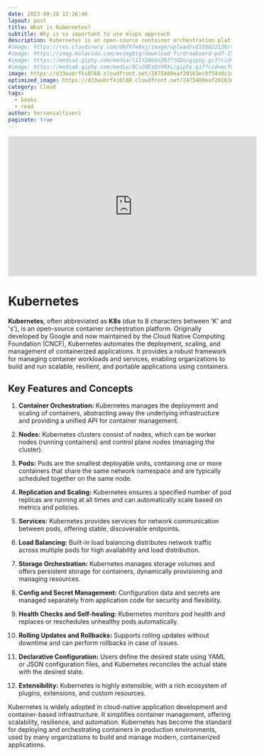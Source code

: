 ```yaml
---
date: 2023-09-28 12:26:40
layout: post
title: What is Kubernetes?
subtitle: Why is so important to use mlops approach
description: Kubernetes is an open-source container orchestration platform...
#image: https://res.cloudinary.com/dm7h7e8xj/image/upload/v1559822138/theme9_v273a9.jpg
#image: https://imag.malavida.com/mvimgbig/download-fs/drawboard-pdf-15322-5.jpg
#image: https://media2.giphy.com/media/l1IY2AbVzZ6f7tGQo/giphy.gif?cid=ecf05e47c46f4c993306fa86540461d15f358257b387d43f&rid=giphy.gif
#image: https://media0.giphy.com/media/BCs20EzQnYRXi/giphy.gif?cid=ecf05e47f232b1b79d83818de57145545e1c0893e38473eb&rid=giphy.gif
image: https://d33wubrfki0l68.cloudfront.net/2475489eaf20163ec0f54ddc1d92aa8d4c87c96b/e7c81/images/docs/components-of-kubernetes.svg
optimized_image: https://d33wubrfki0l68.cloudfront.net/2475489eaf20163ec0f54ddc1d92aa8d4c87c96b/e7c81/images/docs/components-of-kubernetes.svg
category: Cloud
tags:
  - books
  - read
author: hernansaltiveri
paginate: true
---
```


<iframe width="560" height="315" src="https://www.youtube.com/embed/PziYflu8cB8?si=t5NFf5YhV0r_IuYT" title="YouTube video player" frameborder="0" allow="accelerometer; autoplay; clipboard-write; encrypted-media; gyroscope; picture-in-picture; web-share" allowfullscreen></iframe>

# Kubernetes

**Kubernetes**, often abbreviated as **K8s** (due to 8 characters between 'K' and 's'), is an open-source container orchestration platform. Originally developed by Google and now maintained by the Cloud Native Computing Foundation (CNCF), Kubernetes automates the deployment, scaling, and management of containerized applications. It provides a robust framework for managing container workloads and services, enabling organizations to build and run scalable, resilient, and portable applications using containers.

## Key Features and Concepts

1. **Container Orchestration:** Kubernetes manages the deployment and scaling of containers, abstracting away the underlying infrastructure and providing a unified API for container management.

2. **Nodes:** Kubernetes clusters consist of nodes, which can be worker nodes (running containers) and control plane nodes (managing the cluster).

3. **Pods:** Pods are the smallest deployable units, containing one or more containers that share the same network namespace and are typically scheduled together on the same node.

4. **Replication and Scaling:** Kubernetes ensures a specified number of pod replicas are running at all times and can automatically scale based on metrics and policies.

5. **Services:** Kubernetes provides services for network communication between pods, offering stable, discoverable endpoints.

6. **Load Balancing:** Built-in load balancing distributes network traffic across multiple pods for high availability and load distribution.

7. **Storage Orchestration:** Kubernetes manages storage volumes and offers persistent storage for containers, dynamically provisioning and managing resources.

8. **Config and Secret Management:** Configuration data and secrets are managed separately from application code for security and flexibility.

9. **Health Checks and Self-healing:** Kubernetes monitors pod health and replaces or reschedules unhealthy pods automatically.

10. **Rolling Updates and Rollbacks:** Supports rolling updates without downtime and can perform rollbacks in case of issues.

11. **Declarative Configuration:** Users define the desired state using YAML or JSON configuration files, and Kubernetes reconciles the actual state with the desired state.

12. **Extensibility:** Kubernetes is highly extensible, with a rich ecosystem of plugins, extensions, and custom resources.

Kubernetes is widely adopted in cloud-native application development and container-based infrastructure. It simplifies container management, offering scalability, resilience, and automation. Kubernetes has become the standard for deploying and orchestrating containers in production environments, used by many organizations to build and manage modern, containerized applications.
